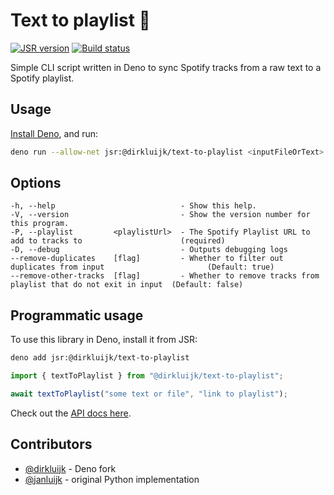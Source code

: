 # Text to playlist 🎸

[![JSR version](http://img.shields.io/jsr/v/@dirkluijk/text-to-playlist.svg)](https://jsr.io/@dirkluijk/text-to-playlist)
[![Build status](https://github.com/dirkluijk/text-to-playlist/actions/workflows/ci.yml/badge.svg?branch=main)](https://github.com/dirkluijk/text-to-playlist/actions/workflows/ci.yml)

Simple CLI script written in Deno to sync Spotify tracks from a raw text to a Spotify playlist.

## Usage

[Install Deno], and run:

[Install Deno]: https://docs.deno.com/runtime/getting_started/installation/

```bash
deno run --allow-net jsr:@dirkluijk/text-to-playlist <inputFileOrText> --playlist <playlistUrl>
```

## Options

```
-h, --help                            - Show this help.                                                                  
-V, --version                         - Show the version number for this program.                                        
-P, --playlist         <playlistUrl>  - The Spotify Playlist URL to add to tracks to                      (required)     
-D, --debug                           - Outputs debugging logs                                                           
--remove-duplicates    [flag]         - Whether to filter out duplicates from input                       (Default: true)
--remove-other-tracks  [flag]         - Whether to remove tracks from playlist that do not exit in input  (Default: false)
```

## Programmatic usage

To use this library in Deno, install it from JSR:

```bash
deno add jsr:@dirkluijk/text-to-playlist
```

```typescript
import { textToPlaylist } from "@dirkluijk/text-to-playlist";

await textToPlaylist("some text or file", "link to playlist");
```

Check out the [API docs here](https://jsr.io/@dirkluijk/text-to-playlist/doc).

## Contributors

- [@dirkluijk](https://github.com/dirkluijk) - Deno fork
- [@janluijk](https://github.com/janluijk) - original Python implementation
